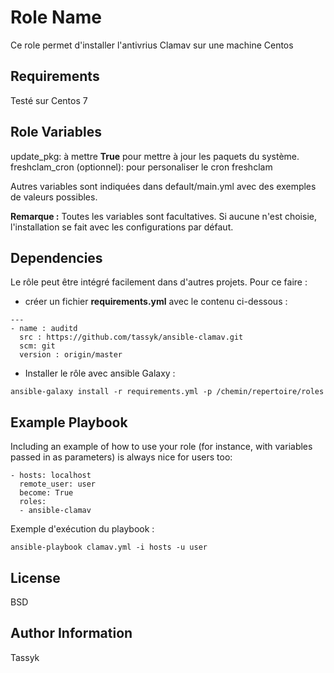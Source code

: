 Role Name
=========

Ce role permet d'installer l'antivrius Clamav sur une machine Centos

Requirements
------------
Testé sur Centos 7


Role Variables
--------------

update_pkg: à mettre **True** pour mettre à jour les paquets du système.
freshclam_cron (optionnel): pour personaliser le cron freshclam

Autres variables sont indiquées dans default/main.yml avec des exemples de valeurs possibles.


**Remarque :** Toutes les variables sont facultatives. Si aucune n'est choisie, l'installation se fait avec les configurations par défaut.

Dependencies
------------
Le rôle peut être intégré facilement dans d'autres projets. Pour ce faire :
- créer un fichier **requirements.yml** avec le contenu ci-dessous :
```
---
- name : auditd
  src : https://github.com/tassyk/ansible-clamav.git
  scm: git
  version : origin/master
```
- Installer le rôle avec ansible Galaxy :
```
ansible-galaxy install -r requirements.yml -p /chemin/repertoire/roles
```
Example Playbook
----------------

Including an example of how to use your role (for instance, with variables passed in as parameters) is always nice for users too:

    - hosts: localhost
      remote_user: user
      become: True
      roles:
      - ansible-clamav

Exemple d'exécution du playbook :
```
ansible-playbook clamav.yml -i hosts -u user
```

License
-------

BSD

Author Information
------------------
Tassyk
